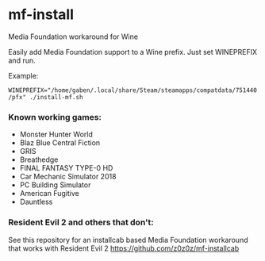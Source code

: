 # mf-install
Media Foundation workaround for Wine

Easily add Media Foundation support to a Wine prefix. Just set WINEPREFIX and run.

Example:

`WINEPREFIX="/home/gaben/.local/share/Steam/steamapps/compatdata/751440/pfx" ./install-mf.sh`


### Known working games:

- Monster Hunter World
- Blaz Blue Central Fiction
- GRIS
- Breathedge
- FINAL FANTASY TYPE-0 HD
- Car Mechanic Simulator 2018
- PC Building Simulator
- American Fugitive
- Dauntless

### Resident Evil 2 and others that don't:
See this repository for an installcab based Media Foundation workaround that works with Resident Evil 2 https://github.com/z0z0z/mf-installcab
